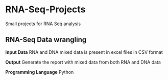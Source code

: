 # RNA-Seq-Projects
Small projects for RNA Seq analysis

## RNA-Seq Data wrangling

**Input Data**
RNA and DNA mixed data is present in excel files in CSV format

**Output**
Generate the report with mixed data from both RNA and DNA data

**Programming Language**
Python


